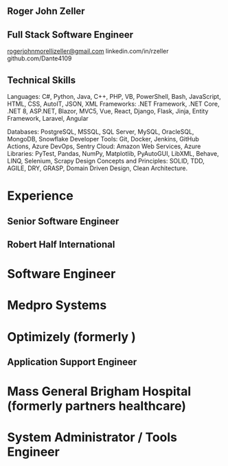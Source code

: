 ## Roger John Zeller
## Full Stack Software Engineer

rogerjohnmorellizeller@gmail.com
linkedin.com/in/rzeller
github.com/Dante4109

## Technical Skills

Languages: C#, Python, Java, C++, PHP, VB, PowerShell, Bash, JavaScript, HTML, CSS, AutoIT, JSON, XML
Frameworks: .NET Framework, .NET Core, .NET 8, ASP.NET, Blazor, MVC5, Vue, React, Django, Flask, Jinja, Entity Framework, Laravel, Angular

Databases: PostgreSQL, MSSQL, SQL Server, MySQL, OracleSQL, MongoDB, Snowflake
Developer Tools: Git, Docker, Jenkins, GitHub Actions, Azure DevOps, Sentry
Cloud: Amazon Web Services, Azure
Libraries: PyTest, Pandas, NumPy, Matplotlib, PyAutoGUI, LibXML, Behave, LINQ, Selenium, Scrapy
Design Concepts and Principles: SOLID, TDD, AGILE, DRY, GRASP, Domain Driven Design, Clean Architecture. 

# Experience

## Senior Software Engineer

## Robert Half International 

# Software Engineer

# Medpro Systems

# Optimizely (formerly )

## Application Support Engineer 

# Mass General Brigham Hospital (formerly partners healthcare)

# System Administrator / Tools Engineer 


